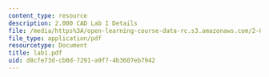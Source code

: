 ```yaml
---
content_type: resource
description: 2.000 CAD Lab I Details
file: /media/https%3A/open-learning-course-data-rc.s3.amazonaws.com/2-000-how-and-why-machines-work-spring-2002/d8cfe73dcb0d7291a9f74b3607eb7942_lab1.pdf
file_type: application/pdf
resourcetype: Document
title: lab1.pdf
uid: d8cfe73d-cb0d-7291-a9f7-4b3607eb7942
---
```

